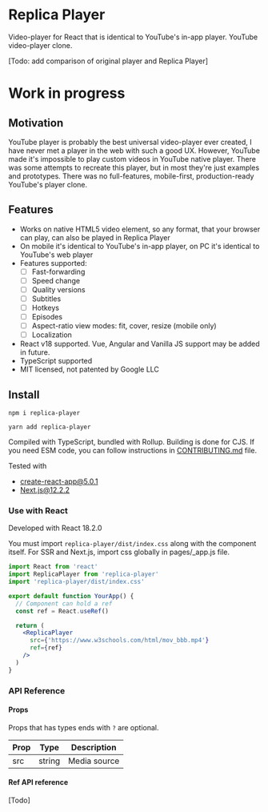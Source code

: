 # Replica Player

Video-player for React that is identical to YouTube's in-app player. YouTube video-player clone.

[Todo: add comparison of original player and Replica Player]

# Work in progress

## Motivation

YouTube player is probably the best universal video-player ever created, I have never met a player in the web with such a good UX. However, YouTube made it's impossible to play custom videos in YouTube native player. There was some attempts to recreate this player, but in most they're just examples and prototypes. There was no full-features, mobile-first, production-ready YouTube's player clone.

## Features

- Works on native HTML5 video element, so any format, that your browser can play, can also be played in Replica Player
- On mobile it's identical to YouTube's in-app player, on PC it's identical to YouTube's web player
- Features supported:
  - [ ] Fast-forwarding
  - [ ] Speed change
  - [ ] Quality versions
  - [ ] Subtitles
  - [ ] Hotkeys
  - [ ] Episodes
  - [ ] Aspect-ratio view modes: fit, cover, resize (mobile only)
  - [ ] Localization
- React v18 supported. Vue, Angular and Vanilla JS support may be added in future.
- TypeScript supported
- MIT licensed, not patented by Google LLC

## Install

```
npm i replica-player
```

```
yarn add replica-player
```

Compiled with TypeScript, bundled with Rollup. Building is done for CJS. If you need ESM code, you can follow instructions in [CONTRIBUTING.md](./CONTRIBUTING.md) file.

Tested with
- create-react-app@5.0.1
- Next.js@12.2.2

### Use with React

Developed with React 18.2.0

You must import `replica-player/dist/index.css` along with the component itself. For SSR and Next.js, import css globally in pages/_app.js file.

```jsx
import React from 'react'
import ReplicaPlayer from 'replica-player'
import 'replica-player/dist/index.css'

export default function YourApp() {
  // Component can hold a ref
  const ref = React.useRef()

  return (
    <ReplicaPlayer 
      src={'https://www.w3schools.com/html/mov_bbb.mp4'}
      ref={ref}
    />
  )
}
```

### API Reference

#### Props

Props that has types ends with `?` are optional.

Prop|Type|Description
---|---|---
src|string|Media source

#### Ref API reference

[Todo]
